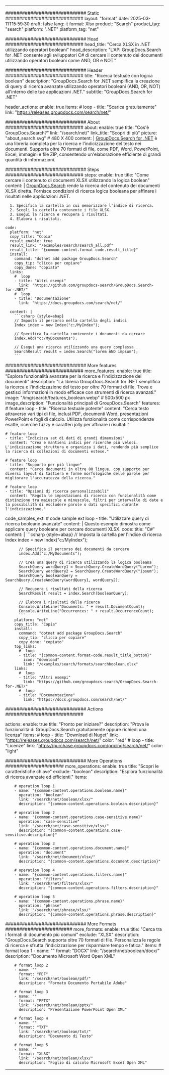 
---
############################# Static ############################
layout: "format"
date:  2025-03-11T15:59:30
draft: false
lang: it
format: Xlsx
product: "Search"
product_tag: "search"
platform: ".NET"
platform_tag: "net"

############################# Head ############################
head_title: "Cerca XLSX in .NET utilizzando operatori booleani"
head_description: "L'API GroupDocs.Search for .NET consente agli sviluppatori C# di cercare il contenuto dei documenti utilizzando operatori booleani come AND, OR e NOT."

############################# Header ############################
title: "Ricerca testuale con logica boolean" 
description: "GroupDocs.Search for .NET semplifica la creazione di query di ricerca avanzate utilizzando operatori booleani (AND, OR, NOT) all'interno delle tue applicazioni .NET."
subtitle: "GroupDocs.Search for .NET" 

header_actions:
  enable: true
  items:
    #  loop
    - title: "Scarica gratuitamente"
      link: "https://releases.groupdocs.com/search/net/"
      
############################# About ############################
about:
    enable: true
    title: "Cos'è GroupDocs.Search?"
    link: "/search/net/"
    link_title: "Scopri di più"
    picture: "about_search.svg" # 480 X 400
    content: |
       [GroupDocs.Search for .NET](/search/net/) è una libreria completa per la ricerca e l'indicizzazione del testo nei documenti. Supporta oltre 70 formati di file, come PDF, Word, PowerPoint, Excel, immagini e file ZIP, consentendo un'elaborazione efficiente di grandi quantità di informazioni.

############################# Steps ############################
steps:
    enable: true
    title: "Come cercare il contenuto di documenti XLSX utilizzando la logica boolean"
    content: |
      [GroupDocs.Search](/search/net/) rende la ricerca del contenuto dei documenti XLSX diretta. Fornisce condizioni di ricerca logica booleana per affinare i risultati nelle applicazioni .NET.
      
      1. Specifica la cartella in cui memorizzare l'indice di ricerca.
      2. Scegli la cartella contenente i file XLSX.
      3. Esegui la ricerca e recupera i risultati.
      4. Elabora i risultati.
   
    code:
      platform: "net"
      copy_title: "Copia"
      result_enable: true
      result_link: "/examples/search/search_all.pdf"
      result_title: "{common-content.format-code.result_title}"
      install:
        command: "dotnet add package GroupDocs.Search"
        copy_tip: "clicca per copiare"
        copy_done: "copiato"
      links:
        #  loop
        - title: "Altri esempi"
          link: "https://github.com/groupdocs-search/GroupDocs.Search-for-.NET/"
        #  loop
        - title: "Documentazione"
          link: "https://docs.groupdocs.com/search/net/"
          
      content: |
        ```csharp {style=abap}
        // Imposta il percorso nella cartella degli indici
        Index index = new Index("c:/MyIndex");

        // Specifica la cartella contenente i documenti da cercare
        index.Add("c:/MyDocuments");

        // Esegui una ricerca utilizzando una query complessa
        SearchResult result = index.Search("lorem AND impsum");
        ```            

############################# More features ############################
more_features:
  enable: true
  title: "Esplora funzionalità avanzate per la ricerca e l'indicizzazione dei documenti"
  description: "La libreria GroupDocs.Search for .NET semplifica la ricerca e l'indicizzazione del testo per oltre 70 formati di file. Trova e gestisci informazioni in modo efficace con strumenti di ricerca avanzati."
  image: "/img/search/features_boolean.webp" # 500x500 px
  image_description: "Funzionalità principali di GroupDocs.Search"
  features:
    # feature loop
    - title: "Ricerca testuale potente"
      content: "Cerca testo attraverso vari tipi di file, inclusi PDF, documenti Word, presentazioni PowerPoint e fogli di calcolo. Utilizza funzionalità come corrispondenze esatte, ricerche fuzzy e caratteri jolly per affinare i risultati."

    # feature loop
    - title: "Indicizza set di dati di grandi dimensioni"
      content: "Crea e mantieni indici per ricerche più veloci. L'indicizzazione struttura e organizza i dati, rendendo più semplice la ricerca di collezioni di documenti estese."

    # feature loop
    - title: "Supporto per più lingue"
      content: "Cerca documenti in oltre 80 lingue, con supporto per diversi layout di tastiera e forme morfologiche delle parole per migliorare l'accuratezza della ricerca."

    # feature loop
    - title: "Opzioni di ricerca personalizzabili"
      content: "Regola le impostazioni di ricerca con funzionalità come distinzione tra maiuscole e minuscole, filtri per intervallo di date e la possibilità di escludere parole o dati specifici durante l'indicizzazione."
      
  code_samples_ext:
    # code sample ext loop
    - title: "Utilizzare query di ricerca booleane avanzate"
      content: |
        Questo esempio dimostra come applicare query booleane per cercare documenti XLSX.
      code:
        title: "C#"
        content: |
          ```csharp {style=abap}
          // Imposta la cartella per l'indice di ricerca
          Index index = new Index("c:/MyIndex");
              
          // Specifica il percorso dei documenti da cercare
          index.Add("c:/MyDocuments");

          // Crea una query di ricerca utilizzando la logica booleana
          SearchQuery wordQuery1 = SearchQuery.CreateWordQuery("Lorem");
          SearchQuery wordQuery2 = SearchQuery.CreateWordQuery("ipsum");
          SearchQuery booleanQuery = SearchQuery.CreateAndQuery(wordQuery1, wordQuery2);

          // Recupera i risultati della ricerca
          SearchResult result = index.Search(booleanQuery);
          
          // Elabora i risultati della ricerca
          Console.WriteLine("Documents: " + result.DocumentCount);
          Console.WriteLine("Occurrences: " + result.OccurrenceCount);
          ```
        platform: "net"
        copy_title: "Copia"
        install:
          command: "dotnet add package GroupDocs.Search"
          copy_tip: "clicca per copiare"
          copy_done: "copiato"
        top_links:
          #  loop
          - title: "{common-content.format-code.result_title_bottom}"
            icon: "download"
            link: "/examples/search/formats/searchboolean.xlsx"
        links:
          #  loop
          - title: "Altri esempi"
            link: "https://github.com/groupdocs-search/GroupDocs.Search-for-.NET/"
          #  loop
          - title: "Documentazione"
            link: "https://docs.groupdocs.com/search/net/"
            

            


############################# Actions ############################

actions:
  enable: true
  title: "Pronto per iniziare?"
  description: "Prova le funzionalità di GroupDocs.Search gratuitamente oppure richiedi una licenza"
  items:
    #  loop
    - title: "Download di Nuget"
      link: "https://releases.groupdocs.com/search/net/"
      color: "red"
        #  loop
    - title: "Licenze"
      link: "https://purchase.groupdocs.com/pricing/search/net/"
      color: "light"


############################# More Operations #####################
more_operations:
    enable: true
    title: "Scopri le caratteristiche chiave"
    exclude: "boolean"
    description: "Esplora funzionalità di ricerca avanzate ed efficienti."
    items: 
          
        # operation loop 1
        - name: "{common-content.operations.boolean.name}"
          operation: "boolean"
          link: "/search/net/boolean/xlsx/"
          description: "{common-content.operations.boolean.description}"

        # operation loop 2
        - name: "{common-content.operations.case-sensitive.name}"
          operation: "case-sensitive"
          link: "/search/net/case-sensitive/xlsx/"
          description: "{common-content.operations.case-sensitive.description}"

        # operation loop 3
        - name: "{common-content.operations.document.name}"
          operation: "document"
          link: "/search/net/document/xlsx/"
          description: "{common-content.operations.document.description}"

        # operation loop 4
        - name: "{common-content.operations.filters.name}"
          operation: "filters"
          link: "/search/net/filters/xlsx/"
          description: "{common-content.operations.filters.description}"

        # operation loop 5
        - name: "{common-content.operations.phrase.name}"
          operation: "phrase"
          link: "/search/net/phrase/xlsx/"
          description: "{common-content.operations.phrase.description}"
          
        
          
############################# More Formats ########################
more_formats:
    enable: true
    title: "Cerca tra i formati di documento più comuni"
    exclude: "XLSX"
    description: "GroupDocs.Search supporta oltre 70 formati di file. Personalizza le regole di ricerca e sfrutta l'indicizzazione per risparmiare tempo e fatica."
    items: 
        # format loop 1
        - name: ""
          format: "DOCX"
          link: "/search/net/boolean/docx/"
          description: "Documento Microsoft Word Open XML"
          
        # format loop 2
        - name: ""
          format: "PDF"
          link: "/search/net/boolean/pdf/"
          description: "Formato Documento Portabile Adobe"
          
        # format loop 3
        - name: ""
          format: "PPTX"
          link: "/search/net/boolean/pptx/"
          description: "Presentazione PowerPoint Open XML"

        # format loop 4
        - name: ""
          format: "TXT"
          link: "/search/net/boolean/txt/"
          description: "Documento di Testo"
          
        # format loop 5
        - name: ""
          format: "XLSX"
          link: "/search/net/boolean/xlsx/"
          description: "Foglio di calcolo Microsoft Excel Open XML"
  

---